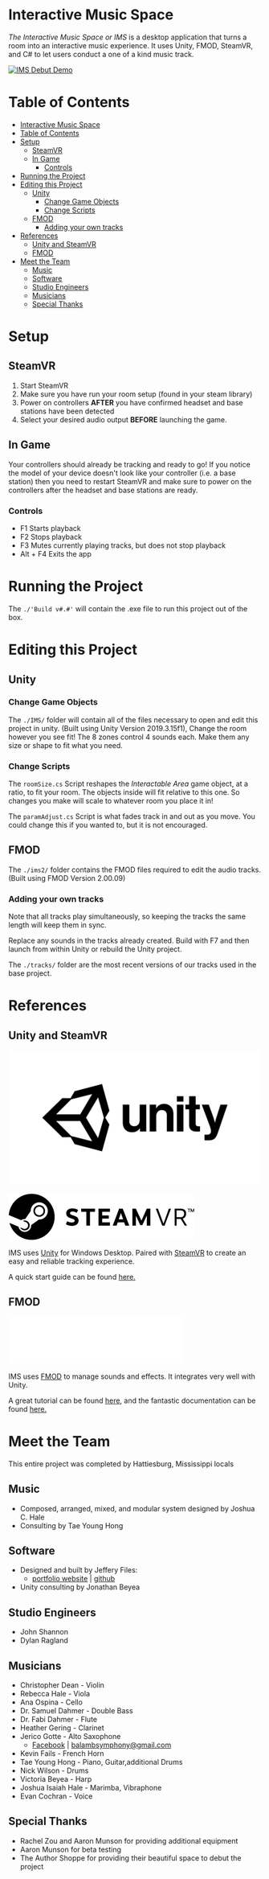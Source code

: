 # Interactive Music Space

*The Interactive Music Space or IMS* is a desktop application that turns a room into an interactive music experience. It uses Unity, FMOD, SteamVR, and C# to let users conduct a one of a kind music track.

[![IMS Debut Demo](http://img.youtube.com/vi/bc7wb3WGFGA/0.jpg)](https://www.youtube.com/watch?v=bc7wb3WGFGA)

# Table of Contents
- [Interactive Music Space](#interactive-music-space)
- [Table of Contents](#table-of-contents)
- [Setup](#setup)
  - [SteamVR](#steamvr)
  - [In Game](#in-game)
    - [Controls](#controls)
- [Running the Project](#running-the-project)
- [Editing this Project](#editing-this-project)
  - [Unity](#unity)
    - [Change Game Objects](#change-game-objects)
    - [Change Scripts](#change-scripts)
  - [FMOD](#fmod)
    - [Adding your own tracks](#adding-your-own-tracks)
- [References](#references)
  - [Unity and SteamVR](#unity-and-steamvr)
  - [FMOD](#fmod-1)
- [Meet the Team](#meet-the-team)
  - [Music](#music)
  - [Software](#software)
  - [Studio Engineers](#studio-engineers)
  - [Musicians](#musicians)
  - [Special Thanks](#special-thanks)


# Setup

## SteamVR

1. Start SteamVR
2. Make sure you have run your room setup (found in your steam library)
3. Power on controllers **AFTER** you have confirmed headset and base stations have been detected
4. Select your desired audio output **BEFORE** launching the game.

## In Game

Your controllers should already be tracking and ready to go! If you notice the model of your device doesn't look like your controller (i.e. a base station) then you need to restart SteamVR and make sure to power on the controllers after the headset and base stations are ready.

### Controls

- F1 Starts playback
- F2 Stops playback
- F3 Mutes currently playing tracks, but does not stop playback
- Alt + F4 Exits the app

# Running the Project

The `./'Build v#.#'` will contain the .exe file to run this project out of the box.

# Editing this Project

## Unity 

### Change Game Objects
The `./IMS/` folder will contain all of the files necessary to open and edit this project in unity. (Built using Unity Version 2019.3.15f1), Change the room however you see fit! The 8 zones control 4 sounds each. Make them any size or shape to fit what you need.

### Change Scripts
The `roomSize.cs` Script reshapes the *Interactable Area* game object, at a ratio, to fit your room. The objects inside will fit relative to this one. So changes you make will scale to whatever room you place it in!

The `paramAdjust.cs` Script is what fades track in and out as you move. You could change this if you wanted to, but it is not encouraged.

## FMOD
The `./ims2/` folder contains the FMOD files required to edit the audio tracks. (Built using FMOD Version 2.00.09)

### Adding your own tracks

Note that all tracks play simultaneously, so keeping the tracks the same length will keep them in sync.

Replace any sounds in the tracks already created. Build with F7 and then launch from within Unity or rebuild the Unity project.


The `./tracks/` folder are the most recent versions of our tracks used in the base project.

# References

## Unity and SteamVR
![Unity](reference%20imgs/Unity%20Logos/unity-master-black.png)

![SteamVR](reference%20imgs/SteamVR%20Logos/SteamVR%20Logo.png)

IMS uses [Unity](https://unity.com/) for Windows Desktop. Paired with [SteamVR](https://store.steampowered.com/steamvr) to create an easy and reliable tracking experience. 

A quick start guide can be found [here.](https://valvesoftware.github.io/steamvr_unity_plugin/articles/Quickstart.html)


## FMOD
![FMOD](reference%20imgs/FMOD%20Logos/FMOD%20Logo%20White%20-%20Black%20Background.svg)

IMS uses [FMOD](https://www.fmod.com/) to manage sounds and effects. It integrates very well with Unity.

A great tutorial can be found [here](https://www.fmod.com/unity-integrate), and the fantastic documentation can be found [here.](https://www.fmod.com/resources/documentation-studio?version=2.0&page=welcome-to-fmod-studio-new-in-200.html)

# Meet the Team

This entire project was completed by Hattiesburg, Mississippi locals

## Music
- Composed, arranged, mixed, and modular system designed by Joshua C. Hale
- Consulting by Tae Young Hong

## Software
- Designed and built by Jeffery Files: 
  - [portfolio website](https://jfiles.dev) | [github](https://github.com/jjfiles)
- Unity consulting by Jonathan Beyea

## Studio Engineers
- John Shannon
- Dylan Ragland

## Musicians
- Christopher Dean - Violin
- Rebecca Hale - Viola
- Ana Ospina - Cello 
- Dr. Samuel Dahmer - Double Bass 
- Dr. Fabi Dahmer - Flute 
- Heather Gering - Clarinet 
- Jerico Gotte - Alto Saxophone
  - [Facebook](https://www.facebook.com/jerico.gotte) | balambsymphony@gmail.com
- Kevin Fails - French Horn 
- Tae Young Hong - Piano, Guitar,additional Drums 
- Nick Wilson - Drums 
- Victoria Beyea - Harp
- Joshua Isaiah Hale - Marimba, Vibraphone
- Evan Cochran - Voice 

## Special Thanks
- Rachel Zou and Aaron Munson for providing additional equipment
- Aaron Munson for beta testing
- The Author Shoppe for providing their beautiful space to debut the project